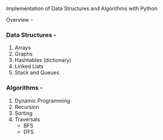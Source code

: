 Implementation of Data Structures and Algorithms with Python

Overview - 

### Data Structures - 
1. Arrays
2. Graphs
3. Hashtables (dictionary)
4. Linked Lists
5. Stack and Queues

### Algorithms - 
1. Dynamic Programming
2. Recursion
3. Sorting
4. Traversals
      - BFS
      - DFS

